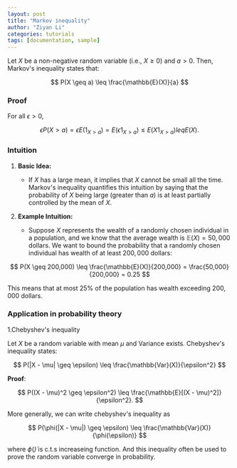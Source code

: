 ```yaml
---
layout: post
title: "Markov inequality"
author: "Ziyan Li"
categories: tutorials
tags: [documentation, sample]
---
```


Let $X$ be a non-negative random variable (i.e., $X \geq 0$) and $a > 0$. Then, Markov's inequality states that:

$$
P(X \geq a) \leq \frac{\mathbb{E}(X)}{a}
$$

### Proof
For all $\epsilon >0$, 

$$
\epsilon P(X > a) = \epsilon E(1_{X>a})=E(\epsilon 1_{X>a})\leq E(X 1_{X>a}) leq E(X).
$$

### Intuition
1. **Basic Idea:**
   - If $X$ has a large mean, it implies that $X$ cannot be small all the time. Markov's inequality quantifies this intuition by saying that the probability of $X$ being large (greater than $a$) is at least partially controlled by the mean of $X$.
   
2. **Example Intuition:**
   - Suppose $X$ represents the wealth of a randomly chosen individual in a population, and we know that the average wealth is $\mathbb{E}(X) = 50,000$ dollars. We want to bound the probability that a randomly chosen individual has wealth of at least $200,000$ dollars:

$$
P(X \geq 200,000) \leq \frac{\mathbb{E}(X)}{200,000} = \frac{50,000}{200,000} = 0.25
$$

This means that at most 25% of the population has wealth exceeding $200,000$ dollars.

### Application in probability theory

1.Chebyshev's inequality

Let $X$ be a random variable with mean $\mu$ and Variance exists. Chebyshev's inequality states:

$$
P(|X - \mu| \geq \epsilon) \leq \frac{\mathbb{Var}(X)}{\epsilon^2}
$$

**Proof**:

$$
P((X - \mu)^2 \geq \epsilon^2) \leq \frac{\mathbb{E}[(X - \mu)^2]}{\epsilon^2}.
$$

More generally, we can write chebyshev's inequality as 

$$
P(\phi(|X - \mu|) \geq \epsilon) \leq \frac{\mathbb{Var}(X)}{\phi(\epsilon)}
$$

where $\phi(\dot)$ is c.t.s increaseing function. And this inequality often be used to prove the random variable converge in probability.

